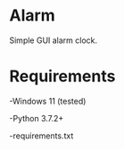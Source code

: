 # Alarm

Simple GUI alarm clock.

# Requirements

-Windows 11 (tested)

-Python 3.7.2+

-requirements.txt

